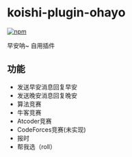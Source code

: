 # koishi-plugin-ohayo

[![npm](https://img.shields.io/npm/v/koishi-plugin-ohayo?style=flat-square)](https://www.npmjs.com/package/koishi-plugin-ohayo)

早安呐~
自用插件

## 功能

- 发送早安消息回复早安
- 发送晚安消息回复晚安
- 算法竞赛
- 牛客竞赛
- Atcoder竞赛
- CodeForces竞赛(未实现)
- 报时
- 帮我选（roll）